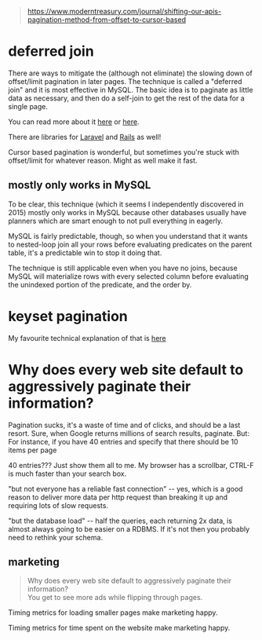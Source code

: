 
> https://www.moderntreasury.com/journal/shifting-our-apis-pagination-method-from-offset-to-cursor-based

# deferred join

There are ways to mitigate the (although not eliminate) the slowing down of offset/limit pagination in later pages. The technique is called a "deferred join" and it is most effective in MySQL. The basic idea is to paginate as little data as necessary, and then do a self-join to get the rest of the data for a single page.

You can read more about it [here](https://aaronfrancis.com/2022/efficient-pagination-using-deferred-joins) or [here](https://planetscale.com/blog/fastpage-faster-offset-pagination-for-rails-apps).

There are libraries for [Laravel](https://github.com/hammerstonedev/fast-paginate) and [Rails](https://github.com/planetscale/fast_page) as well!

Cursor based pagination is wonderful, but sometimes you're stuck with offset/limit for whatever reason. Might as well make it fast.

## mostly only works in MySQL

To be clear, this technique (which it seems I independently discovered in 2015) mostly only works in MySQL because other databases usually have planners which are smart enough to not pull everything in eagerly.

MySQL is fairly predictable, though, so when you understand that it wants to nested-loop join all your rows before evaluating predicates on the parent table, it's a predictable win to stop it doing that.

The technique is still applicable even when you have no joins, because MySQL will materialize rows with every selected column before evaluating the unindexed portion of the predicate, and the order by.

# keyset pagination

My favourite technical explanation of that is [here](https://use-the-index-luke.com/no-offset)

# Why does every web site default to aggressively paginate their information?

Pagination sucks, it's a waste of time and of clicks, and should be a last resort. Sure, when Google returns millions of search results, paginate. But:
For instance, if you have 40 entries and specify that there should be 10 items per page

40 entries??? Just show them all to me. My browser has a scrollbar, CTRL-F is much faster than your search box.

"but not everyone has a reliable fast connection" -- yes, which is a good reason to deliver more data per http request than breaking it up and requiring lots of slow requests.

"but the database load" -- half the queries, each returning 2x data, is almost always going to be easier on a RDBMS. If it's not then you probably need to rethink your schema.

## marketing

> Why does every web site default to aggressively paginate their information?  
> You get to see more ads while flipping through pages.

Timing metrics for loading smaller pages make marketing happy.

Timing metrics for time spent on the website make marketing happy.
